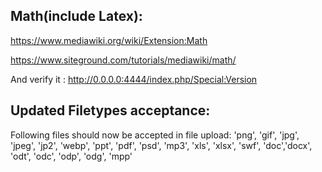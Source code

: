 ## Math(include Latex):

https://www.mediawiki.org/wiki/Extension:Math

https://www.siteground.com/tutorials/mediawiki/math/

And verify it : http://0.0.0.0:4444/index.php/Special:Version


## Updated Filetypes acceptance: 
Following files should now be accepted in file upload: 'png', 'gif', 'jpg', 'jpeg', 'jp2', 'webp', 'ppt', 'pdf', 'psd',
    'mp3', 'xls', 'xlsx', 'swf', 'doc','docx', 'odt', 'odc', 'odp', 'odg', 'mpp'
